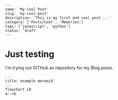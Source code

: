 
```
---
name: 'My Cool Post'
slug: 'my-cool-post'
description: 'This is my first and cool post ...'
category: ['Posts/Cool', 'Memories']
tags: ['javascript', 'python']
status: 'draft'
---
```



# Just testing

I'm trying out GITHub as repository for my Blog posts.

```mermaid
---
title: example mermaid
---
flowchart LR
a-->b
```
